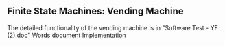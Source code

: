Finite State Machines: Vending Machine
-------------------------------------
The detailed functionality of the vending machine is in "Software Test - YF (2).doc" Words document
Implementation 

